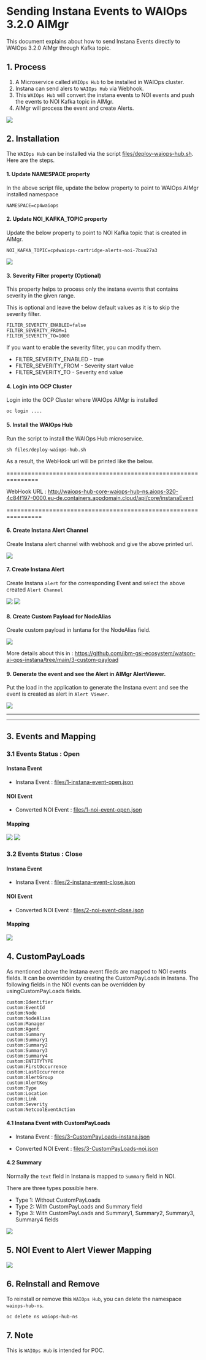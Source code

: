 # Sending Instana Events to WAIOps 3.2.0 AIMgr

This document explains about how to send Instana Events directly to WAIOps 3.2.0 AIMgr through Kafka topic.


## 1. Process

1. A Microservice called `WAIOps Hub` to be installed in WAIOps cluster.
2. Instana can send alers to `WAIOps Hub` via Webhook.
3. This `WAIOps Hub` will convert the instana events to NOI events and push the events to NOI Kafka topic in AIMgr.
4. AIMgr will process the event and create Alerts.

<img src="images/image1.png">

## 2. Installation

The `WAIOps Hub` can be installed via the script [files/deploy-waiops-hub.sh](./files/deploy-waiops-hub.sh). Here are the steps.

#### 1. Update NAMESPACE property

In the above script file, update the below property to point to WAIOps AIMgr installed namespace

```
NAMESPACE=cp4waiops
```

#### 2. Update NOI_KAFKA_TOPIC property

Update the below property to point to NOI Kafka topic that is created in AIMgr.

```
NOI_KAFKA_TOPIC=cp4waiops-cartridge-alerts-noi-7buu27a3
```

<img src="images/kafka.png">

#### 3. Severity Filter property (Optional)

This property helps to process only the instana events that contains severity in the given range.

This is optional and leave the below default values as it is to skip the severity filter.

```
FILTER_SEVERITY_ENABLED=false
FILTER_SEVERITY_FROM=1
FILTER_SEVERITY_TO=1000
```

If you want to enable the severity filter, you can modify them.

- FILTER_SEVERITY_ENABLED - true 
- FILTER_SEVERITY_FROM - Severity start value 
- FILTER_SEVERITY_TO - Severity end value 


#### 4. Login into OCP Cluster

Login into the OCP Cluster where WAIOps AIMgr is installed 
```
oc login ....
```

#### 5. Install the WAIOps Hub

Run the script to install the WAIOps Hub microservice.

```
sh files/deploy-waiops-hub.sh
```

As a result, the WebHook url will be printed like the below.

  ===============================================================

WebHook URL : http://waiops-hub-core-waiops-hub-ns.aiops-320-4c84f197-0000.eu-de.containers.appdomain.cloud/api/core/instanaEvent

  ================================================================

#### 6. Create Instana Alert Channel

Create Instana alert channel with webhook and give the above printed url.

<img src="images/image2.png">


#### 7. Create Instana Alert

Create Instana `alert` for the corresponding Event and select the above created `Alert Channel`

<img src="images/image3.png">
<img src="images/image4.png">

#### 8. Create Custom Payload for NodeAlias

Create custom payload in Isntana for the NodeAlias field.

<img src="images/image6.png">

More details about this in : https://github.com/ibm-gsi-ecosystem/watson-ai-ops-instana/tree/main/3-custom-payload

#### 9. Generate the event and see the Alert in AIMgr AlertViewer.

Put the load in the application to generate the Instana event and see the event is created as alert in `Alert Viewer`.

<img src="images/image5.png">


-----------
-----------

## 3. Events and Mapping

### 3.1 Events Status : Open

#### Instana Event

- Instana Event :  [files/1-instana-event-open.json](./files/1-instana-event-open.json)

#### NOI Event

- Converted NOI Event :  [files/1-noi-event-open.json](./files/1-noi-event-open.json)

#### Mapping

<img src="images/open1.png">
<img src="images/open2.png">


### 3.2 Events Status : Close

#### Instana Event

- Instana Event :  [files/2-instana-event-close.json](./files/2-instana-event-close.json)

#### NOI Event

- Converted NOI Event :  [files/2-noi-event-close.json](./files/2-noi-event-close.json)

#### Mapping

<img src="images/close.png">

## 4. CustomPayLoads

As mentioned above the Instana event fileds are mapped to NOI events fields. It can be overridden by creating the CustomPayLoads in Instana. The following fields in the NOI events can be overridden by usingCustomPayLoads fields.

```
custom:Identifier
custom:EventId
custom:Node
custom:NodeAlias
custom:Manager
custom:Agent
custom:Summary
custom:Summary1
custom:Summary2
custom:Summary3
custom:Summary4
custom:ENTITYTYPE
custom:FirstOccurrence
custom:LastOccurrence
custom:AlertGroup
custom:AlertKey
custom:Type
custom:Location
custom:Link
custom:Severity
custom:NetcoolEventAction
```

#### 4.1 Instana Event with CustomPayLoads

- Instana Event :  [files/3-CustomPayLoads-instana.json](./files/3-CustomPayLoads-instana.json)

- Converted NOI Event :  [files/3-CustomPayLoads-noi.json](./files/3-CustomPayLoads-noi.json)

#### 4.2 Summary

Normally the `text` field in Instana is mapped to `Summary` field in NOI. 

There are three types possible here.

- Type 1: Without CustomPayLoads
- Type 2: With CustomPayLoads and Summary field
- Type 3: With CustomPayLoads and Summary1, Summary2, Summary3, Summary4 fields

<img src="images/summary.png">


## 5. NOI Event to Alert Viewer Mapping

<img src="images/3-mapping-noi-to-alertviewer.png">

## 6. ReInstall and Remove

To reinstall or remove this  `WAIOps Hub`, you can delete the namespace `waiops-hub-ns`.

```
oc delete ns waiops-hub-ns
```

## 7. Note

This is `WAIOps Hub` is intended for POC.




